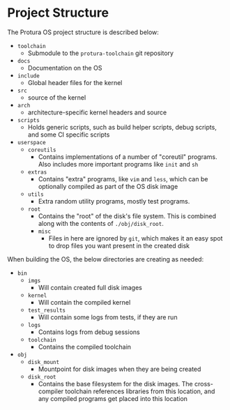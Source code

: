 Project Structure
=================

The Protura OS project structure is described below:

- `toolchain`
  - Submodule to the `protura-toolchain` git repository
- `docs`
  - Documentation on the OS
- `include`
  - Global header files for the kernel
- `src`
  - source of the kernel
- `arch`
  - architecture-specific kernel headers and source
- `scripts`
  - Holds generic scripts, such as build helper scripts, debug scripts, and some CI specific scripts
- `userspace`
  - `coreutils`
    - Contains implementations of a number of "coreutil" programs. Also includes more important programs like `init` and `sh`
  - `extras`
    - Contains "extra" programs, like `vim` and `less`, which can be optionally compiled as part of the OS disk image
  - `utils`
    - Extra random utility programs, mostly test programs.
  - `root`
    - Contains the "root" of the disk's file system. This is combined along with the contents of `./obj/disk_root`.
    - `misc`
      - Files in here are ignored by `git`, which makes it an easy spot to drop files you want present in the created disk

When building the OS, the below directories are creating as needed:

- `bin`
  - `imgs`
    - Will contain created full disk images
  - `kernel`
    - Will contain the compiled kernel
  - `test_results`
    - Will contain some logs from tests, if they are run
  - `logs`
    - Contains logs from debug sessions
  - `toolchain`
    - Contains the compiled toolchain
- `obj`
  - `disk_mount`
    - Mountpoint for disk images when they are being created
  - `disk_root`
    - Contains the base filesystem for the disk images. The cross-compiler toolchain references libraries from this location, and any compiled programs get placed into this location
